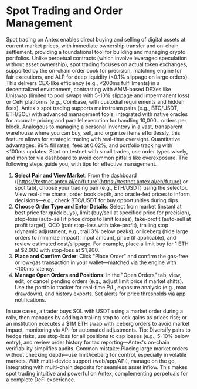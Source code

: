 # Spot Trading and Order Management

Spot trading on Antex enables direct buying and selling of digital assets at current market prices, with immediate ownership transfer and on-chain settlement, providing a foundational tool for building and managing crypto portfolios. Unlike perpetual contracts (which involve leveraged speculation without asset ownership), spot trading focuses on actual token exchanges, supported by the on-chain order book for precision, matching engine for fair executions, and ALP for deep liquidity (<0.1% slippage on large orders). This delivers CEX-like efficiency (e.g., <200ms fulfillments) in a decentralized environment, contrasting with AMM-based DEXes like Uniswap (limited to pool swaps with 5-10% slippage and impermanent loss) or CeFi platforms (e.g., Coinbase, with custodial requirements and hidden fees). Antex's spot trading supports mainstream pairs (e.g., BTC/USDT, ETH/SOL) with advanced management tools, integrated with native oracles for accurate pricing and parallel execution for handling 10,000+ orders per block. Analogous to managing a personal inventory in a vast, transparent warehouse where you can buy, sell, and organize items effortlessly, this feature allows for strategic trading with real-time oversight. Quantitative advantages: 99% fill rates, fees at 0.02%, and portfolio tracking with <100ms updates. Start on testnet with small trades, use order types wisely, and monitor via dashboard to avoid common pitfalls like overexposure. The following steps guide you, with tips for effective management.

1. **Select Pair and View Market**: From the dashboard ([https://testnet.antex.ai/en/future](https://testnet.antex.ai/en/future) or spot tab), choose your trading pair (e.g., ETH/USDT) using the selector. View real-time charts, order book depth, and oracle-fed prices to inform decisions—e.g., check BTC/USDT for buy opportunities during dips.
2. **Choose Order Type and Enter Details**: Select from market (instant at best price for quick buys), limit (buy/sell at specified price for precision), stop-loss (auto-sell if price drops to limit losses), take-profit (auto-sell at profit target), OCO (pair stop-loss with take-profit), trailing stop (dynamic adjustment, e.g., trail 3% below peaks), or iceberg (hide large orders to minimize impact). Input amount, price (if applicable), and review estimated cost/slippage. For example, place a limit buy for 1 ETH at $2,000 with stop-loss at $1,900.
3. **Place and Confirm Order**: Click "Place Order" and confirm the gas-free or low-gas transaction in your wallet—matched via the engine with <100ms latency.
4. **Manage Open Orders and Positions**: In the "Open Orders" tab, view, edit, or cancel pending orders (e.g., adjust limit price if market shifts). Use the portfolio tracker for real-time P/L, exposure analysis (e.g., max drawdown), and history exports. Set alerts for price thresholds via app notifications.

In use cases, a trader buys SOL with USDT using a market order during a rally, then manages by adding a trailing stop to lock gains as prices rise; or an institution executes a $1M ETH swap with iceberg orders to avoid market impact, monitoring via API for automated adjustments. Tip: Diversify pairs to hedge risks, use stop-loss for all positions to cap losses (e.g., 5-10% below entry), and review order history for tax reporting—Antex's on-chain verifiability simplifies audits. Common mistake: Placing large market orders without checking depth—use limit/iceberg for control, especially in volatile markets. With multi-device support (web/app/API), manage on the go, integrating with multi-chain deposits for seamless asset inflow. This makes spot trading intuitive and powerful on Antex, complementing perpetuals for a complete DeFi experience.
